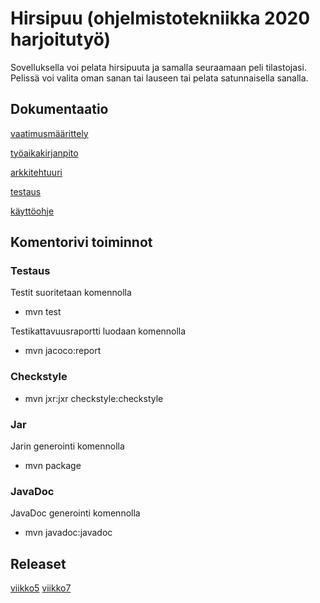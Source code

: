 # Hirsipuu (ohjelmistotekniikka 2020 harjoitutyö)

Sovelluksella voi pelata hirsipuuta ja samalla seuraamaan peli tilastojasi. Pelissä voi valita oman sanan tai lauseen tai pelata 
satunnaisella sanalla.

## Dokumentaatio

[vaatimusmäärittely](https://github.com/SakuKosonen/ot-harjoitustyo2020/blob/master/dokumentaatio/vaatimusm%C3%A4%C3%A4rittely.md)

[työaikakirjanpito](https://github.com/SakuKosonen/ot-harjoitustyo2020/blob/master/dokumentaatio/ty%C3%B6aikakirjanpito.md)

[arkkitehtuuri](https://github.com/SakuKosonen/ot-harjoitustyo2020/blob/master/dokumentaatio/arkkitehtuuri.md)

[testaus](https://github.com/SakuKosonen/ot-harjoitustyo2020/blob/master/dokumentaatio/testausdokumentti.md)

[käyttöohje](https://github.com/SakuKosonen/ot-harjoitustyo2020/blob/master/dokumentaatio/kayttoohje.md)


## Komentorivi toiminnot

### Testaus

Testit suoritetaan komennolla 

- mvn test

Testikattavuusraportti luodaan komennolla

- mvn jacoco:report

### Checkstyle

- mvn jxr:jxr checkstyle:checkstyle

### Jar

Jarin generointi komennolla


- mvn package

### JavaDoc

JavaDoc generointi komennolla

- mvn javadoc:javadoc

## Releaset

[viikko5](https://github.com/SakuKosonen/ot-harjoitustyo2020/releases/tag/viikko5)
[viikko7](https://github.com/SakuKosonen/ot-harjoitustyo2020/releases/tag/viikko7)


